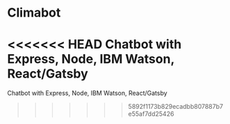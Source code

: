 # Climabot
<<<<<<< HEAD
Chatbot with Express, Node, IBM Watson, React/Gatsby
=======
Chatbot with Express, Node, IBM Watson, React/Gatsby
>>>>>>> 5892f1173b829ecadbb807887b7e55af7dd25426
